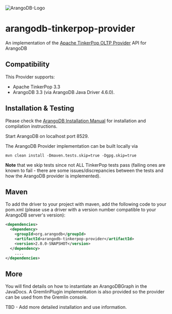 ![ArangoDB-Logo](https://docs.arangodb.com/assets/arangodb_logo_2016_inverted.png)

# arangodb-tinkerpop-provider

An implementation of the [Apache TinkerPop OLTP Provider](https://tinkerpop.apache.org/docs/3.3.3/dev/provider/#_provider_documentation) API for ArangoDB

## Compatibility

This Provider supports:
* Apache TinkerPop 3.3
* ArangoDB 3.3 (via ArangoDB Java Driver 4.6.0).

## Installation & Testing

Please check the
[ArangoDB Installation Manual](https://docs.arangodb.com/latest/Manual/Deployment/)
for installation and compilation instructions.

Start ArangoDB on localhost port 8529.

The ArangoDB Provider implementation can be built locally via
```
mvn clean install -Dmaven.tests.skip=true -Dgpg.skip=true
```

**Note** that we skip tests since not ALL TinkerPop tests pass (failing ones are known to fail - there
are some issues/discrepancies between the tests and how the ArangoDB provider is implemented).

## Maven

To add the driver to your project with maven, add the following code to your pom.xml
(please use a driver with a version number compatible to your ArangoDB server's version):

```XML
<dependencies>
  <dependency>
    <groupId>org.arangodb</groupId>
    <artifactId>arangodb-tinkerpop-provider</artifactId>
    <version>2.0.0-SNAPSHOT</version>
  </dependency>
	....
</dependencies>
```

## More

You will find details on how to instantiate an ArangoDBGraph in the JavaDocs. A GremlinPlugin
implementation is also provided so the provider can be used from the Gremlin console.

TBD - Add more detailed installation and use information.

